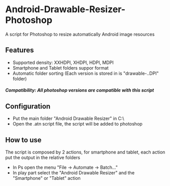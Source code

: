 # Android-Drawable-Resizer-Photoshop
A script for Photoshop to resize automatically Android image resources

## Features
- Supported density: XXHDPI, XHDPI, HDPI, MDPI
- Smartphone and Tablet folders suppor format
- Automatic folder sorting (Each version is stored in is "drawable-..DPI" folder)

##### Compatibility: All photoshop versions are compatible with this script

## Configuration
- Put the main folder "Android Drawable Resizer" in C:\
- Open the .atn script file, the script will be added to photoshop

## How to use
The script is composed by 2 actions, for smartphone and tablet, each action put the output in the relative folders
- In Ps open the menu "File -> Automate -> Batch..."
- In play part select the "Android Drawable Resizer" and the "Smartphone" or "Tablet" action
